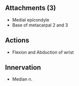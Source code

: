 ## Attachments (3)
- Medial epicondyle
- Base of metacarpal 2 and 3
## Actions 
- Flexion and Abduction of wrist
## Innervation 
- Median n.